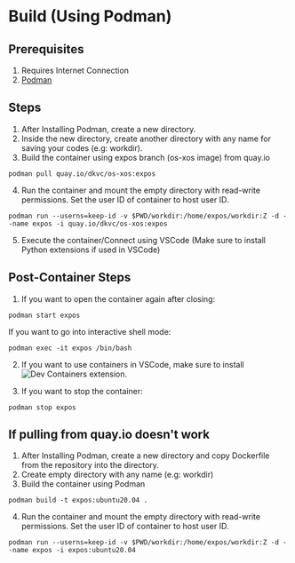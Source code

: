 # Build (Using Podman)
## Prerequisites
1. Requires Internet Connection
2. [Podman](https://podman.io)

## Steps
1. After Installing Podman, create a new directory.
2. Inside the new directory, create another directory with any name for saving your codes (e.g: workdir).
2. Build the container using expos branch (os-xos image) from quay.io
```
podman pull quay.io/dkvc/os-xos:expos
```

4. Run the container and mount the empty directory with read-write permissions. Set the user ID of container to host user ID.
```
podman run --userns=keep-id -v $PWD/workdir:/home/expos/workdir:Z -d --name expos -i quay.io/dkvc/os-xos:expos
```

5. Execute the container/Connect using VSCode (Make sure to install Python extensions if used in VSCode)

## Post-Container Steps
1. If you want to open the container again after closing:
```
podman start expos
```

If you want to go into interactive shell mode:
```
podman exec -it expos /bin/bash
```

2. If you want to use containers in VSCode, make sure to install ![Dev Containers](https://marketplace.visualstudio.com/items?itemName=ms-vscode-remote.remote-containers) extension.

3. If you want to stop the container:
```
podman stop expos
```

## If pulling from quay.io doesn't work
1. After Installing Podman, create a new directory and copy Dockerfile from the repository into the directory.
2. Create empty directory with any name (e.g: workdir)
3. Build the container using Podman
```
podman build -t expos:ubuntu20.04 .
```

4. Run the container and mount the empty directory with read-write permissions. Set the user ID of container to host user ID.
```
podman run --userns=keep-id -v $PWD/workdir:/home/expos/workdir:Z -d --name expos -i expos:ubuntu20.04
```
